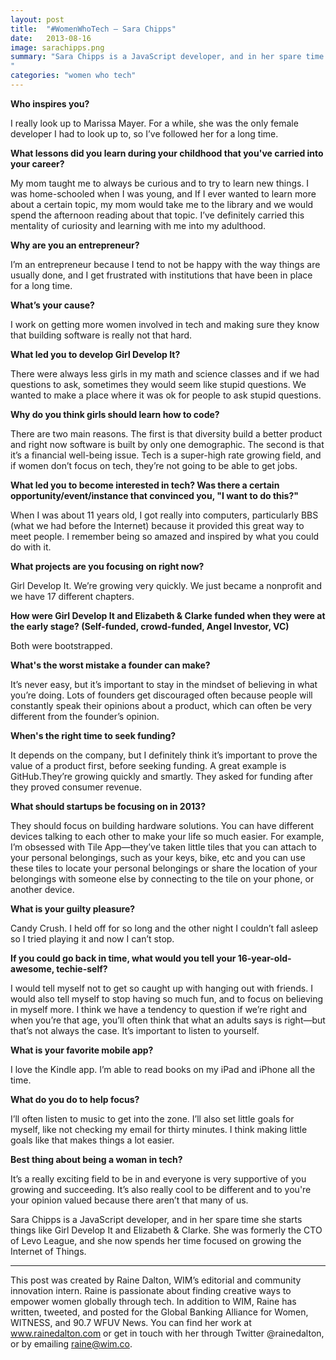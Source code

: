 ```yaml
---
layout: post
title:  "#WomenWhoTech – Sara Chipps"
date:   2013-08-16
image: sarachipps.png
summary: "Sara Chipps is a JavaScript developer, and in her spare time she starts things like Girl Develop It and Elizabeth & Clarke. She was formerly the CTO of Levo League, and she now spends her time focused on growing the Internet of Things.
"
categories: "women who tech"
---
```


**Who inspires you?**



I really look up to Marissa Mayer. For a while, she was the only female developer I had to look up to, so I’ve followed her for a long time.



**What lessons did you learn during your childhood that you've carried into your career?**



My mom taught me to always be curious and to try to learn new things. I was home-schooled when I was young, and If I ever wanted to learn more about a certain topic, my mom would take me to the library and we would spend the afternoon reading about that topic. I’ve definitely carried this mentality of curiosity and learning with me into my adulthood.



**Why are you an entrepreneur?**



I’m an entrepreneur because I tend to not be happy with the way things are usually done, and I get frustrated with institutions that have been in place for a long time.



**What’s your cause?**



I work on getting more women involved in tech and making sure they know that building software is really not that hard.



**What led you to develop Girl Develop It?**



There were always less girls in my math and science classes and if we had questions to ask, sometimes they would seem like stupid questions. We wanted to make a place where it was ok for people to ask stupid questions.



**Why do you think girls should learn how to code?**



There are two main reasons. The first is that diversity build a better product and right now software is built by only one demographic. The second is that it’s a financial well-being issue. Tech is a super-high rate growing field, and if women don’t focus on tech, they’re not going to be able to get jobs.



**What led you to become interested in tech? Was there a certain opportunity/event/instance that convinced you, "I want to do this?"**



When I was about 11 years old, I got really into computers, particularly BBS (what we had before the Internet) because it provided this great way to meet people. I remember being so amazed and inspired by what you could do with it.



**What projects are you focusing on right now?**



Girl Develop It. We’re growing very quickly. We just became a nonprofit and we have 17 different chapters.



**How were Girl Develop It and Elizabeth & Clarke funded when they were at the early stage? (Self-funded, crowd-funded, Angel Investor, VC)**



Both were bootstrapped.



**What's the worst mistake a founder can make?**



It’s never easy, but it’s important to stay in the mindset of believing in what you’re doing. Lots of founders get discouraged often because people will constantly speak their opinions about a product, which can often be very different from the founder’s opinion.



**When's the right time to seek funding?**



It depends on the company, but I definitely think it’s important to prove the value of a product first, before seeking funding. A great example is GitHub.They’re growing quickly and smartly. They asked for funding after they proved consumer revenue.



**What should startups be focusing on in 2013?**



They should focus on building hardware solutions. You can have different devices talking to each other to make your life so much easier. For example, I’m obsessed with Tile App—they’ve taken little tiles that you can attach to your personal belongings, such as your keys, bike, etc and you can use these tiles to locate your personal belongings or share the location of your belongings with someone else by connecting to the tile on your phone, or another device.



**What is your guilty pleasure?**



Candy Crush. I held off for so long and the other night I couldn’t fall asleep so I tried playing it and now I can’t stop.



**If you could go back in time, what would you tell your 16-year-old-awesome, techie-self?**



I would tell myself not to get so caught up with hanging out with friends. I would also tell myself to stop having so much fun, and to focus on believing in myself more. I think we have a tendency to question if we’re right and when you’re that age, you’ll often think that what an adults says is right—but that’s not always the case. It’s important to listen to yourself.



**What is your favorite mobile app?**



I love the Kindle app. I’m able to read books on my iPad and iPhone all the time.



**What do you do to help focus?**



I’ll often listen to music to get into the zone. I’ll also set little goals for myself, like not checking my email for thirty minutes. I think making little goals like that makes things a lot easier.



**Best thing about being a woman in tech?**



It’s a really exciting field to be in and everyone is very supportive of you growing and succeeding. It’s also really cool to be different and to you're your opinion valued because there aren’t that many of us.



Sara Chipps is a JavaScript developer, and in her spare time she starts things like Girl Develop It and Elizabeth & Clarke. She was formerly the CTO of Levo League, and she now spends her time focused on growing the Internet of Things.


 ______________________________________________________

This post was created by Raine Dalton, WIM’s editorial and community innovation intern. Raine is passionate about finding creative ways to empower women globally through tech. In addition to WIM, Raine has written, tweeted, and posted for the Global Banking Alliance for Women, WITNESS, and 90.7 WFUV News. You can find her work at www.rainedalton.com or get in touch with her through Twitter @rainedalton, or by emailing raine@wim.co.
